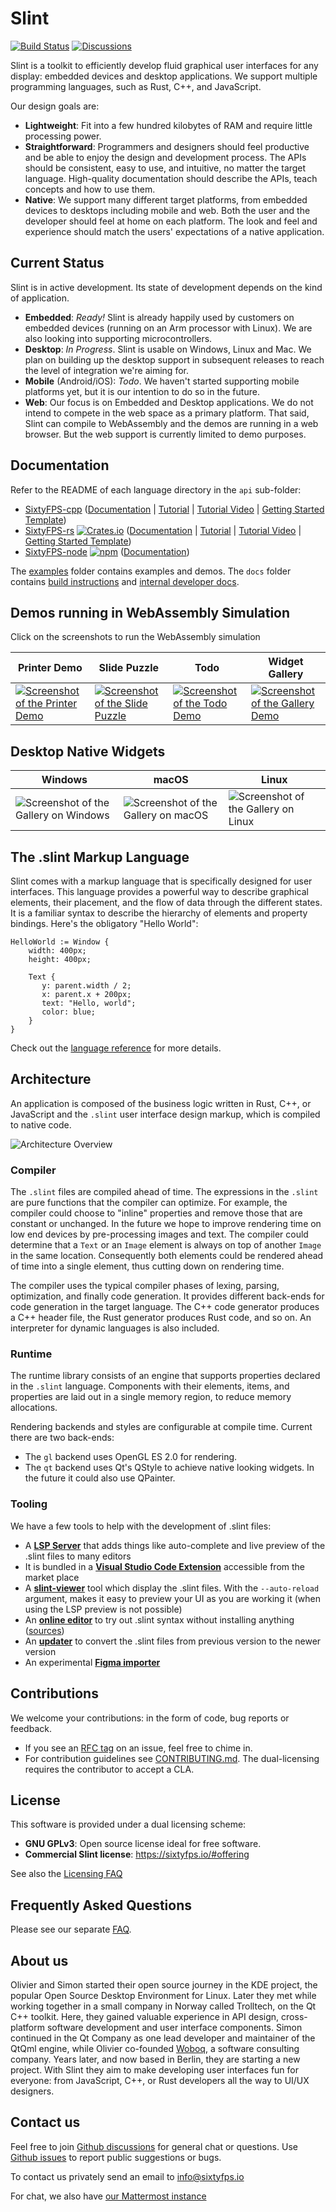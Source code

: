 # Slint

[![Build Status](https://github.com/sixtyfpsui/sixtyfps/workflows/CI/badge.svg)](https://github.com/sixtyfpsui/sixtyfps/actions)
[![Discussions](https://img.shields.io/github/discussions/sixtyfpsui/sixtyfps)](https://github.com/sixtyfpsui/sixtyfps/discussions)

Slint is a toolkit to efficiently develop fluid graphical user interfaces for any display: embedded devices and desktop applications. We support multiple programming languages, such as
Rust, C++, and JavaScript.

Our design goals are:

 - **Lightweight**: Fit into a few hundred kilobytes of RAM and require little processing power.
 - **Straightforward**: Programmers and designers should feel productive and be able to enjoy the design and development process.
   The APIs should be consistent, easy to use, and intuitive, no matter the target language. High-quality documentation
   should describe the APIs, teach concepts and how to use them.
 - **Native**: We support many different target platforms, from embedded devices to desktops including mobile and web. Both the user and the developer should feel at
   home on each platform. The look and feel and experience should match the users' expectations of a
   native application.

## Current Status

Slint is in active development. Its state of development depends on the kind of application.

 - **Embedded**: *Ready!* Slint is already happily used by customers on embedded devices
   (running on an Arm processor with Linux). We are also looking into supporting microcontrollers.
 - **Desktop**: *In Progress*. Slint is usable on Windows, Linux and Mac. We plan on building
    up the desktop support in subsequent releases to reach the level of integration we're aiming for.
 - **Mobile** (Android/iOS): *Todo*. We haven't started supporting mobile platforms yet, but it
   is our intention to do so in the future.
 - **Web**: Our focus is on Embedded and Desktop applications. We do not intend to compete in
   the web space as a primary platform. That said, Slint can compile to WebAssembly and the
   demos are running in a web browser. But the web support is currently limited to demo purposes.

## Documentation

Refer to the README of each language directory in the `api` sub-folder:

 * [SixtyFPS-cpp](api/cpp) ([Documentation](https://sixtyfps.io/docs/cpp) | [Tutorial](https://sixtyfps.io/docs/tutorial/cpp) | [Tutorial Video](https://youtu.be/_-Hxr6ZrHyo) | [Getting Started Template](https://github.com/sixtyfpsui/sixtyfps-cpp-template))
 * [SixtyFPS-rs](api/sixtyfps-rs) [![Crates.io](https://img.shields.io/crates/v/sixtyfps)](https://crates.io/crates/sixtyfps) ([Documentation](https://sixtyfps.io/docs/rust/sixtyfps/) | [Tutorial](https://sixtyfps.io/docs/tutorial/rust) | [Tutorial Video](https://youtu.be/_-Hxr6ZrHyo) | [Getting Started Template](https://github.com/sixtyfpsui/sixtyfps-rust-template))
 * [SixtyFPS-node](api/node) [![npm](https://img.shields.io/npm/v/sixtyfps)](https://www.npmjs.com/package/sixtyfps) ([Documentation](https://sixtyfps.io/docs/node))

The [examples](/examples) folder contains examples and demos. The `docs` folder contains [build instructions](docs/building.md) and [internal developer docs](docs/development.md).


## Demos running in WebAssembly Simulation

Click on the screenshots to run the WebAssembly simulation

| Printer Demo | Slide Puzzle | Todo | Widget Gallery |
|--------------|----------------|----------------|----------------|
| [![Screenshot of the Printer Demo](https://sixtyfps.io/resources/printerdemo_screenshot.png "Printer Demo")](https://sixtyfps.io/demos/printerdemo/) | [![Screenshot of the Slide Puzzle](https://sixtyfps.io/resources/puzzle_screenshot.png "Slide Puzzle")](https://sixtyfps.io/demos/slide_puzzle/) | [![Screenshot of the Todo Demo](https://sixtyfps.io/resources/todo_screenshot.png "Todo Demo")](https://sixtyfps.io/demos/todo/) | [![Screenshot of the Gallery Demo](https://sixtyfps.io/resources/gallery_screenshot.png "Gallery Demo")](https://sixtyfps.io/demos/gallery/) |

## Desktop Native Widgets

| Windows | macOS | Linux |
|---------|-------|-------|
| ![Screenshot of the Gallery on Windows](https://sixtyfps.io/resources/gallery_win_screenshot.png "Gallery") | ![Screenshot of the Gallery on macOS](https://sixtyfps.io/resources/gallery_mac_screenshot.png "Gallery") | ![Screenshot of the Gallery on Linux](https://sixtyfps.io/resources/gallery_linux_screenshot.png "Gallery") |

## The .slint Markup Language

Slint comes with a markup language that is specifically designed for user interfaces. This language provides a
powerful way to describe graphical elements, their placement, and the flow of data through the different states. It is a familiar syntax to describe the hierarchy of elements and property bindings. Here's the obligatory "Hello World":

```slint
HelloWorld := Window {
    width: 400px;
    height: 400px;

    Text {
       y: parent.width / 2;
       x: parent.x + 200px;
       text: "Hello, world";
       color: blue;
    }
}
```

Check out the [language reference](docs/langref.md) for more details.

## Architecture

An application is composed of the business logic written in Rust, C++, or JavaScript and the `.slint` user interface design markup, which
is compiled to native code.

![Architecture Overview](https://slint-ui.com/resources/architecture.drawio.svg)

### Compiler

The `.slint` files are compiled ahead of time. The expressions in the `.slint` are pure functions that the
compiler can optimize. For example, the compiler could choose to "inline" properties and remove those
that are constant or unchanged. In the future we hope to improve rendering time on low end devices by
pre-processing images and text. The compiler could determine that a `Text` or an `Image` element is
always on top of another `Image` in the same location. Consequently both elements could be rendered ahead
of time into a single element, thus cutting down on rendering time.

The compiler uses the typical compiler phases of lexing, parsing, optimization, and finally code
generation. It provides different back-ends for code generation in the target language. The C++ code
generator produces a C++ header file, the Rust generator produces Rust code, and so on. An interpreter
for dynamic languages is also included.

### Runtime

The runtime library consists of an engine that supports properties declared in the `.slint` language.
Components with their elements, items, and properties are laid out in a single memory region, to reduce
memory allocations.

Rendering backends and styles are configurable at compile time. Current there are two back-ends:

 * The `gl` backend uses OpenGL ES 2.0 for rendering.
 * The `qt` backend uses Qt's QStyle to achieve native looking widgets. In the future it could also use
   QPainter.

### Tooling

We have a few tools to help with the development of .slint files:
 - A [**LSP Server**](./tools/lsp) that adds things like auto-complete and live preview of the .slint files to many editors
 - It is bundled in a [**Visual Studio Code Extension**](./vscode_extension) accessible from the market place
 - A [**slint-viewer**](./tools/viewer) tool which display the .slint files. With the `--auto-reload` argument, makes it easy to preview
   your UI as you are working it (when using the LSP preview is not possible)
 - An [**online editor**](https://sixtyfps.io/editor) to try out .slint syntax without installing anything ([sources](./tools/online_editor))
 - An [**updater**](./tools/syntax_updater) to convert the .slint files from previous version to the newer version
 - An experimental [**Figma importer**](./tools/figma_import)

## Contributions

We welcome your contributions: in the form of code, bug reports or feedback.

 * If you see an [RFC tag](https://github.com/sixtyfpsui/sixtyfps/labels/rfc) on an issue, feel free to
   chime in.
 * For contribution guidelines see [CONTRIBUTING.md](CONTRIBUTING.md). The dual-licensing requires the
   contributor to accept a CLA.

## License

This software is provided under a dual licensing scheme:

 - **GNU GPLv3**: Open source license ideal for free software.
 - **Commercial Slint license**: <https://sixtyfps.io/#offering>

See also the [Licensing FAQ](FAQ.md#licensing)

## Frequently Asked Questions

Please see our separate [FAQ](FAQ.md).

## About us

Olivier and Simon started their open source journey in the KDE project, the popular Open Source Desktop Environment
for Linux. Later they met while working together in a small company in Norway called Trolltech, on the Qt C++ toolkit.
Here, they gained valuable experience in API design, cross-platform software development and user interface components.
Simon continued in the Qt Company as one lead developer and maintainer of the QtQml engine, while Olivier
co-founded [Woboq](https://woboq.com), a software consulting company. Years later, and now based in Berlin, they are starting a
new project. With Slint they aim to make developing user interfaces fun for everyone: from JavaScript, C++, or
Rust developers all the way to UI/UX designers.

## Contact us

Feel free to join [Github discussions](https://github.com/sixtyfpsui/sixtyfps/discussions) for general chat or questions. Use [Github issues](https://github.com/sixtyfpsui/sixtyfps/issues) to report public suggestions or bugs.

To contact us privately send an email to info@sixtyfps.io

For chat, we also have [our Mattermost instance](https://chat.sixtyfps.io)
